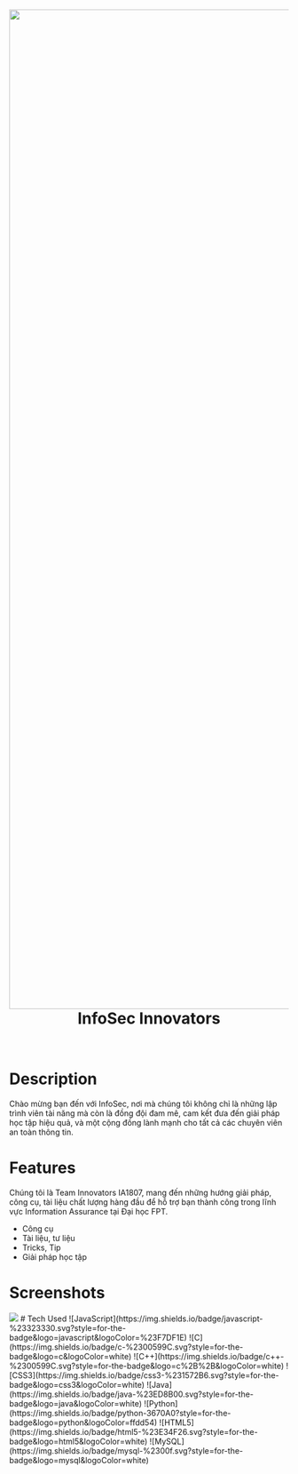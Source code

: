 <div align="center">
      <h1> <img src="https://cdn.jsdelivr.net/gh/innovatorsfu/infosec@cd76571/assets/img/logo/favicon/favicon132.png" width="1800px"><br/>InfoSec Innovators </h1>
     </div>
<p align="center"> <a href="https://infosecfu.blogspot.com/" target="_blank"><img alt="" src="https://img.shields.io/badge/Website-EA4C89?style=normal&logo=dribbble&logoColor=white" style="vertical-align:center" /></a> <a href="https://www.facebook.com/infosecfu" target="_blank"><img alt="" src="https://img.shields.io/badge/Facebook-1877F2?style=normal&logo=facebook&logoColor=white" style="vertical-align:center" /></a> <a href="}" target="_blank"><img alt="" src="https://img.shields.io/badge/LinkedIn-0077B5?style=normal&logo=linkedin&logoColor=white" style="vertical-align:center" /></a> </p>

# Description
Chào mừng bạn đến với InfoSec, nơi mà chúng tôi không chỉ là những lập trình viên tài năng mà còn là đồng đội đam mê, cam kết đưa đến giải pháp học tập hiệu quả, và một cộng đồng lành mạnh cho tất cả các chuyên viên an toàn thông tin. 

# Features
Chúng tôi là Team Innovators IA1807, mang đến những hướng giải pháp, công cụ, tài liệu chất lượng hàng đầu để hỗ trợ bạn thành công trong lĩnh vực Information Assurance tại Đại học FPT.

- Công cụ
- Tài liệu, tư liệu
- Tricks, Tip
- Giải pháp học tập

# Screenshots
 <img src="https://infosecfu.blogspot.com/">
# Tech Used
 ![JavaScript](https://img.shields.io/badge/javascript-%23323330.svg?style=for-the-badge&logo=javascript&logoColor=%23F7DF1E) ![C](https://img.shields.io/badge/c-%2300599C.svg?style=for-the-badge&logo=c&logoColor=white) ![C++](https://img.shields.io/badge/c++-%2300599C.svg?style=for-the-badge&logo=c%2B%2B&logoColor=white) ![CSS3](https://img.shields.io/badge/css3-%231572B6.svg?style=for-the-badge&logo=css3&logoColor=white) ![Java](https://img.shields.io/badge/java-%23ED8B00.svg?style=for-the-badge&logo=java&logoColor=white) ![Python](https://img.shields.io/badge/python-3670A0?style=for-the-badge&logo=python&logoColor=ffdd54) ![HTML5](https://img.shields.io/badge/html5-%23E34F26.svg?style=for-the-badge&logo=html5&logoColor=white) ![MySQL](https://img.shields.io/badge/mysql-%2300f.svg?style=for-the-badge&logo=mysql&logoColor=white)
      
